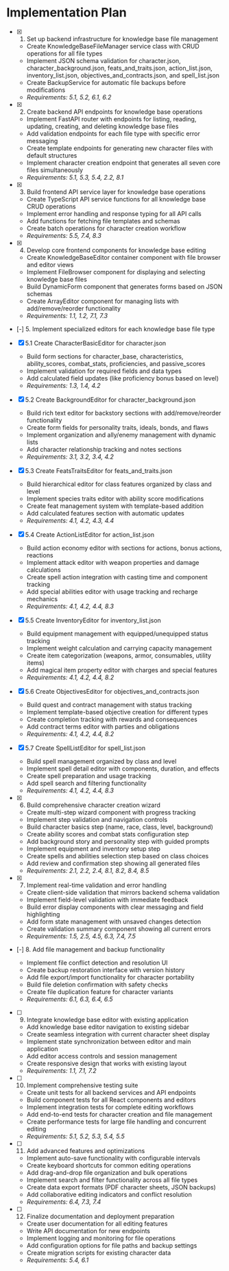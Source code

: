   # Implementation Plan

- [x] 1. Set up backend infrastructure for knowledge base file management





  - Create KnowledgeBaseFileManager service class with CRUD operations for all file types
  - Implement JSON schema validation for character.json, character_background.json, feats_and_traits.json, action_list.json, inventory_list.json, objectives_and_contracts.json, and spell_list.json
  - Create BackupService for automatic file backups before modifications
  - _Requirements: 5.1, 5.2, 6.1, 6.2_

- [x] 2. Create backend API endpoints for knowledge base operations





  - Implement FastAPI router with endpoints for listing, reading, updating, creating, and deleting knowledge base files
  - Add validation endpoints for each file type with specific error messaging
  - Create template endpoints for generating new character files with default structures
  - Implement character creation endpoint that generates all seven core files simultaneously
  - _Requirements: 5.1, 5.3, 5.4, 2.2, 8.1_

- [x] 3. Build frontend API service layer for knowledge base operations





  - Create TypeScript API service functions for all knowledge base CRUD operations
  - Implement error handling and response typing for all API calls
  - Add functions for fetching file templates and schemas
  - Create batch operations for character creation workflow
  - _Requirements: 5.5, 7.4, 8.3_

- [x] 4. Develop core frontend components for knowledge base editing





  - Create KnowledgeBaseEditor container component with file browser and editor views
  - Implement FileBrowser component for displaying and selecting knowledge base files
  - Build DynamicForm component that generates forms based on JSON schemas
  - Create ArrayEditor component for managing lists with add/remove/reorder functionality
  - _Requirements: 1.1, 1.2, 7.1, 7.3_

- [-] 5. Implement specialized editors for each knowledge base file type



- [x] 5.1 Create CharacterBasicEditor for character.json


  - Build form sections for character_base, characteristics, ability_scores, combat_stats, proficiencies, and passive_scores
  - Implement validation for required fields and data types
  - Add calculated field updates (like proficiency bonus based on level)
  - _Requirements: 1.3, 1.4, 4.2_

- [x] 5.2 Create BackgroundEditor for character_background.json


  - Build rich text editor for backstory sections with add/remove/reorder functionality
  - Create form fields for personality traits, ideals, bonds, and flaws
  - Implement organization and ally/enemy management with dynamic lists
  - Add character relationship tracking and notes sections
  - _Requirements: 3.1, 3.2, 3.4, 4.2_

- [x] 5.3 Create FeatsTraitsEditor for feats_and_traits.json






  - Build hierarchical editor for class features organized by class and level
  - Implement species traits editor with ability score modifications
  - Create feat management system with template-based addition
  - Add calculated features section with automatic updates
  - _Requirements: 4.1, 4.2, 4.3, 4.4_

- [x] 5.4 Create ActionListEditor for action_list.json





  - Build action economy editor with sections for actions, bonus actions, reactions
  - Implement attack editor with weapon properties and damage calculations
  - Create spell action integration with casting time and component tracking
  - Add special abilities editor with usage tracking and recharge mechanics
  - _Requirements: 4.1, 4.2, 4.4, 8.3_

- [x] 5.5 Create InventoryEditor for inventory_list.json





  - Build equipment management with equipped/unequipped status tracking
  - Implement weight calculation and carrying capacity management
  - Create item categorization (weapons, armor, consumables, utility items)
  - Add magical item property editor with charges and special features
  - _Requirements: 4.1, 4.2, 4.4, 8.2_

- [x] 5.6 Create ObjectivesEditor for objectives_and_contracts.json





  - Build quest and contract management with status tracking
  - Implement template-based objective creation for different types
  - Create completion tracking with rewards and consequences
  - Add contract terms editor with parties and obligations
  - _Requirements: 4.1, 4.2, 4.4, 8.2_

- [x] 5.7 Create SpellListEditor for spell_list.json





  - Build spell management organized by class and level
  - Implement spell detail editor with components, duration, and effects
  - Create spell preparation and usage tracking
  - Add spell search and filtering functionality
  - _Requirements: 4.1, 4.2, 4.4, 8.3_

- [x] 6. Build comprehensive character creation wizard









  - Create multi-step wizard component with progress tracking
  - Implement step validation and navigation controls
  - Build character basics step (name, race, class, level, background)
  - Create ability scores and combat stats configuration step
  - Add background story and personality step with guided prompts
  - Implement equipment and inventory setup step
  - Create spells and abilities selection step based on class choices
  - Add review and confirmation step showing all generated files
  - _Requirements: 2.1, 2.2, 2.4, 8.1, 8.2, 8.4, 8.5_

- [x] 7. Implement real-time validation and error handling





  - Create client-side validation that mirrors backend schema validation
  - Implement field-level validation with immediate feedback
  - Build error display components with clear messaging and field highlighting
  - Add form state management with unsaved changes detection
  - Create validation summary component showing all current errors
  - _Requirements: 1.5, 2.5, 4.5, 6.3, 7.4, 7.5_

- [-] 8. Add file management and backup functionality



  - Implement file conflict detection and resolution UI
  - Create backup restoration interface with version history
  - Add file export/import functionality for character portability
  - Build file deletion confirmation with safety checks
  - Create file duplication feature for character variants
  - _Requirements: 6.1, 6.3, 6.4, 6.5_

- [ ] 9. Integrate knowledge base editor with existing application
  - Add knowledge base editor navigation to existing sidebar
  - Create seamless integration with current character sheet display
  - Implement state synchronization between editor and main application
  - Add editor access controls and session management
  - Create responsive design that works with existing layout
  - _Requirements: 1.1, 7.1, 7.2_

- [ ] 10. Implement comprehensive testing suite
  - Create unit tests for all backend services and API endpoints
  - Build component tests for all React components and editors
  - Implement integration tests for complete editing workflows
  - Add end-to-end tests for character creation and file management
  - Create performance tests for large file handling and concurrent editing
  - _Requirements: 5.1, 5.2, 5.3, 5.4, 5.5_

- [ ] 11. Add advanced features and optimizations
  - Implement auto-save functionality with configurable intervals
  - Create keyboard shortcuts for common editing operations
  - Add drag-and-drop file organization and bulk operations
  - Implement search and filter functionality across all file types
  - Create data export formats (PDF character sheets, JSON backups)
  - Add collaborative editing indicators and conflict resolution
  - _Requirements: 6.4, 7.3, 7.4_

- [ ] 12. Finalize documentation and deployment preparation
  - Create user documentation for all editing features
  - Write API documentation for new endpoints
  - Implement logging and monitoring for file operations
  - Add configuration options for file paths and backup settings
  - Create migration scripts for existing character data
  - _Requirements: 5.4, 6.1_